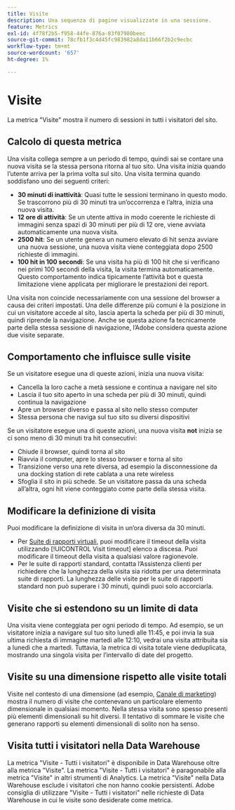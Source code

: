 ```yaml
---
title: Visite
description: Una sequenza di pagine visualizzate in una sessione.
feature: Metrics
exl-id: 4f78f2b5-f958-44fe-876a-83f07980beec
source-git-commit: 78cfb1f3c4d45fc983982a8da11b66f2b2c9ecbc
workflow-type: tm+mt
source-wordcount: '657'
ht-degree: 1%

---
```


# Visite

La metrica &quot;Visite&quot; mostra il numero di sessioni in tutti i visitatori del sito.

## Calcolo di questa metrica

Una visita collega sempre a un periodo di tempo, quindi sai se contare una nuova visita se la stessa persona ritorna al tuo sito. Una visita inizia quando l’utente arriva per la prima volta sul sito. Una visita termina quando soddisfano uno dei seguenti criteri:

* **30 minuti di inattività**: Quasi tutte le sessioni terminano in questo modo. Se trascorrono più di 30 minuti tra un’occorrenza e l’altra, inizia una nuova visita.
* **12 ore di attività**: Se un utente attiva in modo coerente le richieste di immagini senza spazi di 30 minuti per più di 12 ore, viene avviata automaticamente una nuova visita.
* **2500 hit**: Se un utente genera un numero elevato di hit senza avviare una nuova sessione, una nuova visita viene conteggiata dopo 2500 richieste di immagini.
* **100 hit in 100 secondi**: Se una visita ha più di 100 hit che si verificano nei primi 100 secondi della visita, la visita termina automaticamente. Questo comportamento indica tipicamente l’attività bot e questa limitazione viene applicata per migliorare le prestazioni dei report.

Una visita non coincide necessariamente con una sessione del browser a causa dei criteri impostati. Una delle differenze più comuni è la posizione in cui un visitatore accede al sito, lascia aperta la scheda per più di 30 minuti, quindi riprende la navigazione. Anche se questa azione fa tecnicamente parte della stessa sessione di navigazione, l’Adobe considera questa azione due visite separate.

## Comportamento che influisce sulle visite

Se un visitatore esegue una di queste azioni, inizia una nuova visita:

* Cancella la loro cache a metà sessione e continua a navigare nel sito
* Lascia il tuo sito aperto in una scheda per più di 30 minuti, quindi continua la navigazione
* Apre un browser diverso e passa al sito nello stesso computer
* Stessa persona che naviga sul tuo sito su diversi dispositivi

Se un visitatore esegue una di queste azioni, una nuova visita **not** inizia se ci sono meno di 30 minuti tra hit consecutivi:

* Chiude il browser, quindi torna al sito
* Riavvia il computer, apre lo stesso browser e torna al sito
* Transizione verso una rete diversa, ad esempio la disconnessione da una docking station di rete cablata a una rete wireless
* Sfoglia il sito in più schede. Se un visitatore passa da una scheda all’altra, ogni hit viene conteggiato come parte della stessa visita.

## Modificare la definizione di visita

Puoi modificare la definizione di visita in un’ora diversa da 30 minuti.

* Per [Suite di rapporti virtuali](../vrs/vrs-about.md), puoi modificare il timeout della visita utilizzando [!UICONTROL Visit timeout] elenco a discesa. Puoi modificare il timeout della visita a qualsiasi valore ragionevole.
* Per le suite di rapporti standard, contatta l’Assistenza clienti per richiedere che la lunghezza della visita sia ridotta per una determinata suite di rapporti. La lunghezza delle visite per le suite di rapporti standard non può superare i 30 minuti, quindi puoi solo accorciarla.

## Visite che si estendono su un limite di data

Una visita viene conteggiata per ogni periodo di tempo. Ad esempio, se un visitatore inizia a navigare sul tuo sito lunedì alle 11:45, e poi invia la sua ultima richiesta di immagine martedì alle 12:10, vedrai una visita attribuita sia a lunedì che a martedì. Tuttavia, la metrica di visita totale viene deduplicata, mostrando una singola visita per l’intervallo di date del progetto.

## Visite su una dimensione rispetto alle visite totali

Visite nel contesto di una dimensione (ad esempio, [Canale di marketing](../dimensions/marketing-channel.md)) mostra il numero di visite che contenevano un particolare elemento dimensionale in qualsiasi momento. Nella stessa visita sono spesso presenti più elementi dimensionali su hit diversi. Il tentativo di sommare le visite che generano rapporti su elementi dimensionali di solito non ha senso.

## Visita tutti i visitatori nella Data Warehouse

La metrica &quot;Visite - Tutti i visitatori&quot; è disponibile in Data Warehouse oltre alla metrica &quot;Visite&quot;. La metrica &quot;Visite - Tutti i visitatori&quot; è paragonabile alla metrica &quot;Visite&quot; in altri strumenti di Analytics. La metrica &quot;Visite&quot; nella Data Warehouse esclude i visitatori che non hanno cookie persistenti. Adobe consiglia di utilizzare &quot;Visite - Tutti i visitatori&quot; nelle richieste di Data Warehouse in cui le visite sono desiderate come metrica.
